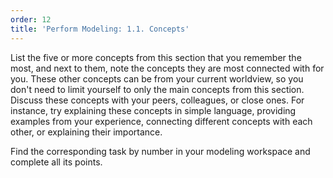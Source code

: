```yaml
---
order: 12
title: 'Perform Modeling: 1.1. Concepts'
---
```


List the five or more concepts from this section that you remember the most, and next to them, note the concepts they are most connected with for you. These other concepts can be from your current worldview, so you don't need to limit yourself to only the main concepts from this section. Discuss these concepts with your peers, colleagues, or close ones. For instance, try explaining these concepts in simple language, providing examples from your experience, connecting different concepts with each other, or explaining their importance.

Find the corresponding task by number in your modeling workspace and complete all its points.